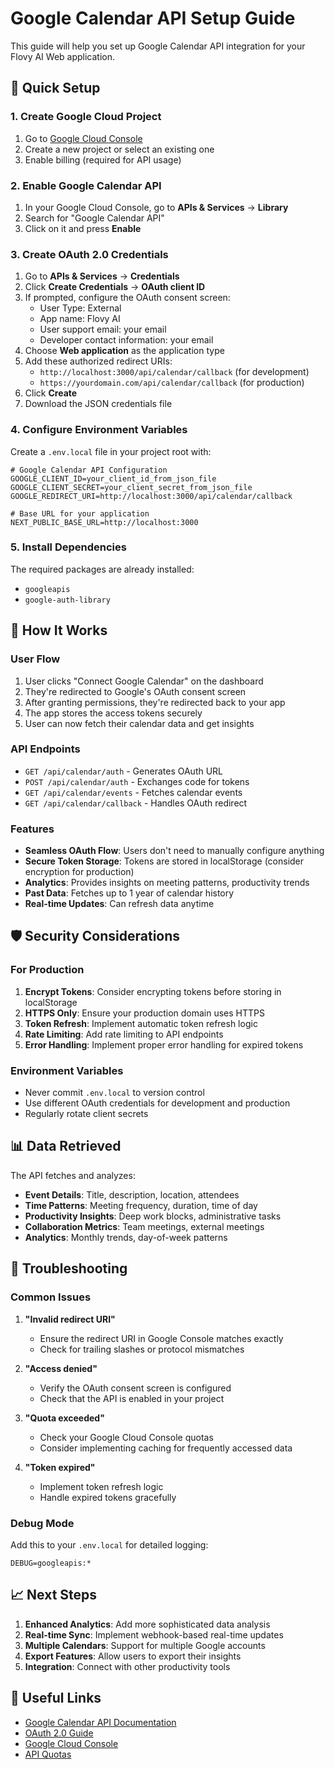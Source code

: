 # Google Calendar API Setup Guide

This guide will help you set up Google Calendar API integration for your Flovy AI Web application.

## 🚀 Quick Setup

### 1. Create Google Cloud Project

1. Go to [Google Cloud Console](https://console.cloud.google.com/)
2. Create a new project or select an existing one
3. Enable billing (required for API usage)

### 2. Enable Google Calendar API

1. In your Google Cloud Console, go to **APIs & Services** → **Library**
2. Search for "Google Calendar API"
3. Click on it and press **Enable**

### 3. Create OAuth 2.0 Credentials

1. Go to **APIs & Services** → **Credentials**
2. Click **Create Credentials** → **OAuth client ID**
3. If prompted, configure the OAuth consent screen:
   - User Type: External
   - App name: Flovy AI
   - User support email: your email
   - Developer contact information: your email
4. Choose **Web application** as the application type
5. Add these authorized redirect URIs:
   - `http://localhost:3000/api/calendar/callback` (for development)
   - `https://yourdomain.com/api/calendar/callback` (for production)
6. Click **Create**
7. Download the JSON credentials file

### 4. Configure Environment Variables

Create a `.env.local` file in your project root with:

```env
# Google Calendar API Configuration
GOOGLE_CLIENT_ID=your_client_id_from_json_file
GOOGLE_CLIENT_SECRET=your_client_secret_from_json_file
GOOGLE_REDIRECT_URI=http://localhost:3000/api/calendar/callback

# Base URL for your application
NEXT_PUBLIC_BASE_URL=http://localhost:3000
```

### 5. Install Dependencies

The required packages are already installed:
- `googleapis`
- `google-auth-library`

## 🔧 How It Works

### User Flow
1. User clicks "Connect Google Calendar" on the dashboard
2. They're redirected to Google's OAuth consent screen
3. After granting permissions, they're redirected back to your app
4. The app stores the access tokens securely
5. User can now fetch their calendar data and get insights

### API Endpoints

- `GET /api/calendar/auth` - Generates OAuth URL
- `POST /api/calendar/auth` - Exchanges code for tokens
- `GET /api/calendar/events` - Fetches calendar events
- `GET /api/calendar/callback` - Handles OAuth redirect

### Features

- **Seamless OAuth Flow**: Users don't need to manually configure anything
- **Secure Token Storage**: Tokens are stored in localStorage (consider encryption for production)
- **Analytics**: Provides insights on meeting patterns, productivity trends
- **Past Data**: Fetches up to 1 year of calendar history
- **Real-time Updates**: Can refresh data anytime

## 🛡️ Security Considerations

### For Production
1. **Encrypt Tokens**: Consider encrypting tokens before storing in localStorage
2. **HTTPS Only**: Ensure your production domain uses HTTPS
3. **Token Refresh**: Implement automatic token refresh logic
4. **Rate Limiting**: Add rate limiting to API endpoints
5. **Error Handling**: Implement proper error handling for expired tokens

### Environment Variables
- Never commit `.env.local` to version control
- Use different OAuth credentials for development and production
- Regularly rotate client secrets

## 📊 Data Retrieved

The API fetches and analyzes:
- **Event Details**: Title, description, location, attendees
- **Time Patterns**: Meeting frequency, duration, time of day
- **Productivity Insights**: Deep work blocks, administrative tasks
- **Collaboration Metrics**: Team meetings, external meetings
- **Analytics**: Monthly trends, day-of-week patterns

## 🚨 Troubleshooting

### Common Issues

1. **"Invalid redirect URI"**
   - Ensure the redirect URI in Google Console matches exactly
   - Check for trailing slashes or protocol mismatches

2. **"Access denied"**
   - Verify the OAuth consent screen is configured
   - Check that the API is enabled in your project

3. **"Quota exceeded"**
   - Check your Google Cloud Console quotas
   - Consider implementing caching for frequently accessed data

4. **"Token expired"**
   - Implement token refresh logic
   - Handle expired tokens gracefully

### Debug Mode
Add this to your `.env.local` for detailed logging:
```env
DEBUG=googleapis:*
```

## 📈 Next Steps

1. **Enhanced Analytics**: Add more sophisticated data analysis
2. **Real-time Sync**: Implement webhook-based real-time updates
3. **Multiple Calendars**: Support for multiple Google accounts
4. **Export Features**: Allow users to export their insights
5. **Integration**: Connect with other productivity tools

## 🔗 Useful Links

- [Google Calendar API Documentation](https://developers.google.com/calendar/api)
- [OAuth 2.0 Guide](https://developers.google.com/identity/protocols/oauth2)
- [Google Cloud Console](https://console.cloud.google.com/)
- [API Quotas](https://developers.google.com/calendar/api/quotas) 